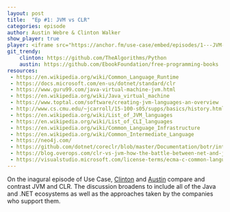 ```yaml
---
layout: post
title:  "Ep #1: JVM vs CLR"
categories: episode
author: Austin Webre & Clinton Walker
show_player: true
player: <iframe src="https://anchor.fm/use-case/embed/episodes/1---JVM-vs-CLR-e59l8h" height="102px" width="400px" frameborder="0" scrolling="no"></iframe>
git_trendy:
    clinton: https://github.com/TheAlgorithms/Python
    austin: https://github.com/EbookFoundation/free-programming-books
resources:
 - https://en.wikipedia.org/wiki/Common_Language_Runtime
 - https://docs.microsoft.com/en-us/dotnet/standard/clr
 - https://www.guru99.com/java-virtual-machine-jvm.html
 - https://en.wikipedia.org/wiki/Java_virtual_machine
 - https://www.toptal.com/software/creating-jvm-languages-an-overview
 - http://www.cs.cmu.edu/~jcarroll/15-100-s05/supps/basics/history.html
 - https://en.wikipedia.org/wiki/List_of_JVM_languages
 - https://en.wikipedia.org/wiki/List_of_CLI_languages
 - https://en.wikipedia.org/wiki/Common_Language_Infrastructure
 - https://en.wikipedia.org/wiki/Common_Intermediate_Language
 - https://neo4j.com/
 - https://github.com/dotnet/coreclr/blob/master/Documentation/botr/intro-to-clr.md
 - https://blog.overops.com/clr-vs-jvm-how-the-battle-between-net-and-java-extends-to-the-vm-level/
 - https://visualstudio.microsoft.com/license-terms/ecma-c-common-language-infrastructure-standards/
---
```

On the inagural episode of Use Case, [Clinton](https://twitter.com/clintonjwalker) and [Austin](https://twitter.com/austinwebre) compare and contrast JVM and CLR. The discussion broadens to include all of the Java and .NET ecosystems as well as the approaches taken by the companies who support them. 